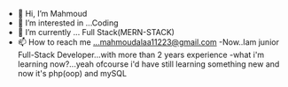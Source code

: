 - 👋 Hi, I’m Mahmoud
- 👀 I’m interested in ...Coding
- 🌱 I’m currently ... Full Stack(MERN-STACK)
- 📫 How to reach me ...mahmoudalaa11223@gmail.com
-Now..Iam junior Full-Stack Developer...with more than 2 years experience
-what i'm learning now?...yeah ofcourse i'd have still learning something new and now it's php(oop) and mySQL
